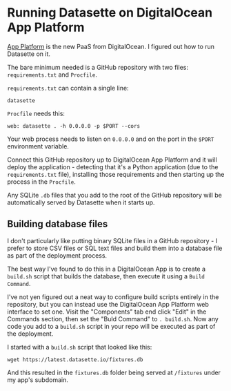 # Running Datasette on DigitalOcean App Platform

[App Platform](https://www.digitalocean.com/docs/app-platform/) is the new PaaS from DigitalOcean. I figured out how to run Datasette on it.

The bare minimum needed is a GitHub repository with two files: `requirements.txt` and `Procfile`.

`requirements.txt` can contain a single line:
```
datasette
```
`Procfile` needs this:
```
web: datasette . -h 0.0.0.0 -p $PORT --cors
```

Your web process needs to listen on `0.0.0.0` and on the port in the `$PORT` environment variable.

Connect this GitHub repository up to DigitalOcean App Platform and it will deploy the application - detecting that it's a Python application (due to the `requirements.txt` file), installing those requirements and then starting up the process in the `Procfile`.

Any SQLite `.db` files that you add to the root of the GitHub repository will be automatically served by Datasette when it starts up.

## Building database files

I don't particularly like putting binary SQLite files in a GitHub repository - I prefer to store CSV files or SQL text files and build them into a database file as part of the deployment process.

The best way I've found to do this in a DigitalOcean App is to create a `build.sh` script that builds the database, then execute it using a `Build Command`.

I've not yen figured out a neat way to configure build scripts entirely in the repository, but you can instead use the DigitalOcean App Platform web interface to set one. Visit the "Components" tab end click "Edit" in the Commands section, then set the "Buld Command" to `. build.sh`. Now any code you add to a `build.sh` script in your repo will be executed as part of the deployment.

I started with a `build.sh` script that looked like this:

```
wget https://latest.datasette.io/fixtures.db
```
And this resulted in the `fixtures.db` folder being served at `/fixtures` under my app's subdomain.

